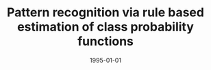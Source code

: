 ---
# Documentation: https://wowchemy.com/docs/managing-content/

title: Pattern recognition via rule based estimation of class probability functions
subtitle: ''
summary: ''
authors:
- Zbigniew Huzar
- Marek Kurzyński
- sas
tags: []
categories: []
date: '1995-01-01'
lastmod: 2022-10-07T05:45:21Z
featured: false
draft: false

# Featured image
# To use, add an image named `featured.jpg/png` to your page's folder.
# Focal points: Smart, Center, TopLeft, Top, TopRight, Left, Right, BottomLeft, Bottom, BottomRight.
image:
  caption: ''
  focal_point: ''
  preview_only: false

# Projects (optional).
#   Associate this post with one or more of your projects.
#   Simply enter your project's folder or file name without extension.
#   E.g. `projects = ["internal-project"]` references `content/project/deep-learning/index.md`.
#   Otherwise, set `projects = []`.
projects: []
publishDate: '2022-10-07T05:45:19.986954Z'
publication_types:
- '1'
abstract: ''
publication: '*System Modelling Control 8, [Zakopane, 1.05.-5.05.] 1995. Vol. 1*'
---